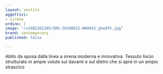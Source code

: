 ```yaml
---
layout: vestito
aggettivi:
- sirena
ordine: 1
image: "/v1602262205/IMG-20200922-WA0015_ghwdfh.jpg"
brand: contemporary
published: false

---
```

Abito da sposa dalla linea a sirena moderna e innovativa. Tessuto liscio strutturato in ampie volute sul davanti e sul dietro che si apre in un ampio strascico